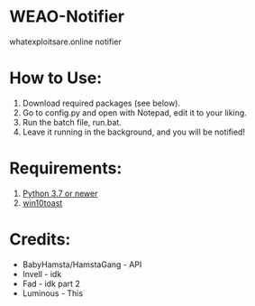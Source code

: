 # WEAO-Notifier
whatexploitsare.online notifier

# How to Use:

1. Download required packages (see below).
2. Go to config.py and open with Notepad, edit it to your liking.
3. Run the batch file, run.bat.
4. Leave it running in the background, and you will be notified!

# Requirements:
1. [Python 3.7 or newer](https://www.python.org/downloads/)
2. [win10toast](https://pypi.org/project/win10toast/)

# Credits:
- BabyHamsta/HamstaGang - API
- Invell - idk
- Fad - idk part 2
- Luminous - This
